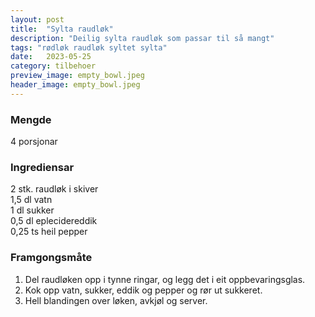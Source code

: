 ```yaml
---
layout: post
title:  "Sylta raudløk"
description: "Deilig sylta raudløk som passar til så mangt"
tags: "rødløk raudløk syltet sylta"
date:   2023-05-25
category: tilbehoer
preview_image: empty_bowl.jpeg
header_image: empty_bowl.jpeg
---
```


### Mengde

4 porsjonar

### Ingrediensar

2 stk. raudløk i skiver<br>
1,5 dl vatn<br>
1 dl sukker<br>
0,5 dl eplecidereddik<br>
0,25 ts heil pepper<br>

### Framgongsmåte

1. Del raudløken opp i tynne ringar, og legg det i eit oppbevaringsglas.
2. Kok opp vatn, sukker, eddik og pepper og rør ut sukkeret.
3. Hell blandingen over løken, avkjøl og server.

<!-- ### Inspirasjon
### Forbetringspotensiale -->